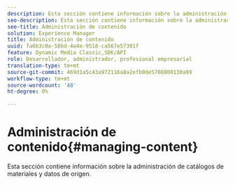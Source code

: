```yaml
---
description: Esta sección contiene información sobre la administración de catálogos de materiales y datos de origen.
seo-description: Esta sección contiene información sobre la administración de catálogos de materiales y datos de origen.
seo-title: Administración de contenido
solution: Experience Manager
title: Administración de contenido
uuid: fa6b3c0a-58bd-4a4e-9518-ca567e57301f
feature: Dynamic Media Classic,SDK/API
role: Desarrollador, administrador, profesional empresarial
translation-type: tm+mt
source-git-commit: 469d1a5c43a972116a8a2efb0de5708800130a99
workflow-type: tm+mt
source-wordcount: '48'
ht-degree: 0%

---
```



# Administración de contenido{#managing-content}

Esta sección contiene información sobre la administración de catálogos de materiales y datos de origen.

